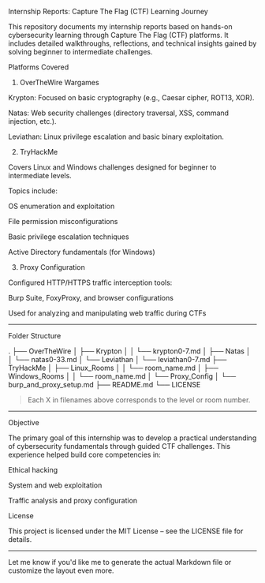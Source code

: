Internship Reports: Capture The Flag (CTF) Learning Journey

This repository documents my internship reports based on hands-on cybersecurity learning through Capture The Flag (CTF) platforms. It includes detailed walkthroughs, reflections, and technical insights gained by solving beginner to intermediate challenges.

Platforms Covered

1. OverTheWire Wargames

Krypton: Focused on basic cryptography (e.g., Caesar cipher, ROT13, XOR).

Natas: Web security challenges (directory traversal, XSS, command injection, etc.).

Leviathan: Linux privilege escalation and basic binary exploitation.


2. TryHackMe

Covers Linux and Windows challenges designed for beginner to intermediate levels.

Topics include:

OS enumeration and exploitation

File permission misconfigurations

Basic privilege escalation techniques

Active Directory fundamentals (for Windows)



3. Proxy Configuration

Configured HTTP/HTTPS traffic interception tools:

Burp Suite, FoxyProxy, and browser configurations


Used for analyzing and manipulating web traffic during CTFs



---

Folder Structure

.
├── OverTheWire
│   ├── Krypton
│   │   └── krypton0-7.md
│   ├── Natas
│   │   └── natas0-33.md
│   └── Leviathan
│       └── leviathan0-7.md
├── TryHackMe
│   ├── Linux_Rooms
│   │   └── room_name.md
│   ├── Windows_Rooms
│   │   └── room_name.md
│   └── Proxy_Config
│       └── burp_and_proxy_setup.md
├── README.md
└── LICENSE

> Each X in filenames above corresponds to the level or room number.




---

Objective

The primary goal of this internship was to develop a practical understanding of cybersecurity fundamentals through guided CTF challenges. This experience helped build core competencies in:

Ethical hacking

System and web exploitation

Traffic analysis and proxy configuration


License

This project is licensed under the MIT License – see the LICENSE file for details.


---

Let me know if you'd like me to generate the actual Markdown file or customize the layout even more.

